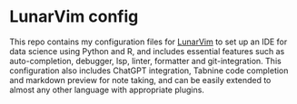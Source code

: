 # LunarVim config

This repo contains my configuration files for [LunarVim](https://www.lunarvim.org/) to set up
an IDE for data science using Python and R, and includes essential features such as
auto-completion, debugger, lsp, linter, formatter and git-integration. This configuration also
includes ChatGPT integration, Tabnine code completion and markdown preview for note taking,
and can be easily extended to almost any other language with appropriate plugins.
